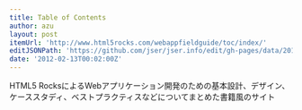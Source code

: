 ```yaml
---
title: Table of Contents
author: azu
layout: post
itemUrl: 'http://www.html5rocks.com/webappfieldguide/toc/index/'
editJSONPath: 'https://github.com/jser/jser.info/edit/gh-pages/data/2012/02/index.json'
date: '2012-02-13T00:02:00Z'
---
```

HTML5 RocksによるWebアプリケーション開発のための基本設計、デザイン、ケーススタディ、ベストプラクティスなどについてまとめた書籍風のサイト
